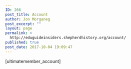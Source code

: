 ```yaml
---
ID: 266
post_title: Account
author: Jon Morganeg
post_excerpt: ""
layout: page
permalink: >
  http://eduguideinsiders.shepherdhistory.org/account/
published: true
post_date: 2017-10-04 19:09:47
---
```

[ultimatemember_account]